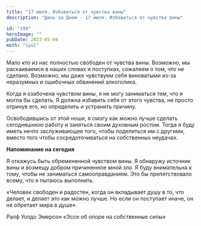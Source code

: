 ```yaml
---
title: "17 июля. Избавиться от чувства вины"
description: "День за Днем - 17 июля. Избавиться от чувства вины"

id: "199"
heroImage: ""
pubDate: 2023-05-04
moth: "iyul"
---
```


Мало кто из нас полностью свободен от чувства вины. Возможно, мы раскаиваемся
в наших словах и поступках, сожалеем о том, что не сделано. Возможно, мы даже
чувствуем себя виноватыми из-за неразумных и ошибочных обвинений алкоголика.

Когда я озабочена чувством вины, я не могу заниматься тем, что я могла бы
сделать. Я должна избавить себя от этого чувства, не просто отринув его, но
определить и устранить причину.

Освободившись от этой ноши, я смогу как можно лучше сделать сегодняшнюю работу
и заняться своим духовным ростом. Тогда я буду иметь нечто заслуживающее того,
чтобы поделиться им с другими, вместо того чтобы сосредоточиваться на
собственных неудачах.

**Напоминание на сегодня**

Я откажусь быть обремененной чувством вины. Я обнаружу источник вины и возмещу
добром причиненное мной зло. Я буду внимательна к тому, чтобы не заниматься
самооправданием. Это бы препятствовало всему, что я пытаюсь выполнить.

«Человек свободен и радостен, когда он вкладывает душу в то, что делает, и
делает это как можно лучше. Но если он поступает иначе, он не обретает мира в
душе».

Ралф Уолдо Эмерсон «Эссе об опоре на собственные силы»
